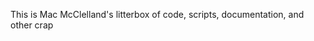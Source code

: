 This is Mac McClelland's litterbox of code, scripts, documentation, and other crap


<!---
mbmcclelland/mbmcclelland is a ✨ special ✨ repository because its `README.md` (this file) appears on your GitHub profile.
You can click the Preview link to take a look at your changes.
--->
